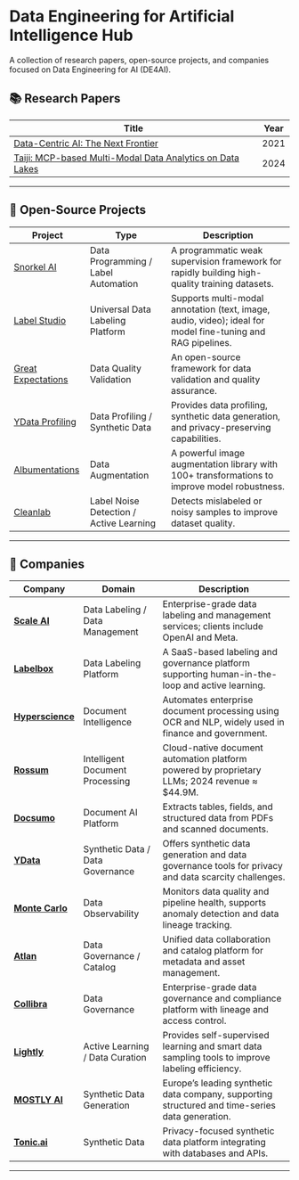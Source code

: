 # Data Engineering for Artificial Intelligence Hub
A collection of research papers, open-source projects, and companies focused on Data Engineering for AI (DE4AI).

## 📚 Research Papers
| Title | Year |
|----------------------------|------|
| [Data-Centric AI: The Next Frontier](https://landing.ai/data-centric-ai/) | 2021 |
| [Taiji: MCP-based Multi-Modal Data Analytics on Data Lakes](https://arxiv.org/abs/2410.06661) | 2024 |

---


## 🧩 Open-Source Projects

| Project | Type | Description |
|----------------|------|-------------|
| [Snorkel AI](https://snorkel.ai) | Data Programming / Label Automation | A programmatic weak supervision framework for rapidly building high-quality training datasets. |
| [Label Studio](https://labelstud.io) | Universal Data Labeling Platform | Supports multi-modal annotation (text, image, audio, video); ideal for model fine-tuning and RAG pipelines. |
| [Great Expectations](https://greatexpectations.io) | Data Quality Validation | An open-source framework for data validation and quality assurance. |
| [YData Profiling](https://ydata.ai) | Data Profiling / Synthetic Data | Provides data profiling, synthetic data generation, and privacy-preserving capabilities. |
| [Albumentations](https://albumentations.ai) | Data Augmentation | A powerful image augmentation library with 100+ transformations to improve model robustness. |
| [Cleanlab](https://cleanlab.ai) | Label Noise Detection / Active Learning | Detects mislabeled or noisy samples to improve dataset quality. |

---

## 🏢 Companies

| Company | Domain | Description |
|-----------|---------|-------------|
| [**Scale AI**](https://scale.com) | Data Labeling / Data Management | Enterprise-grade data labeling and management services; clients include OpenAI and Meta. |
| [**Labelbox**](https://labelbox.com) | Data Labeling Platform | A SaaS-based labeling and governance platform supporting human-in-the-loop and active learning. |
| [**Hyperscience**](https://www.hyperscience.com) | Document Intelligence | Automates enterprise document processing using OCR and NLP, widely used in finance and government. |
| [**Rossum**](https://rossum.ai) | Intelligent Document Processing | Cloud-native document automation platform powered by proprietary LLMs; 2024 revenue ≈ $44.9M. |
| [**Docsumo**](https://www.docsumo.com) | Document AI Platform | Extracts tables, fields, and structured data from PDFs and scanned documents. |
| [**YData**](https://ydata.ai) | Synthetic Data / Data Governance | Offers synthetic data generation and data governance tools for privacy and data scarcity challenges. |
| [**Monte Carlo**](https://www.montecarlodata.com) | Data Observability | Monitors data quality and pipeline health, supports anomaly detection and data lineage tracking. |
| [**Atlan**](https://atlan.com) | Data Governance / Catalog | Unified data collaboration and catalog platform for metadata and asset management. |
| [**Collibra**](https://www.collibra.com) | Data Governance | Enterprise-grade data governance and compliance platform with lineage and access control. |
| [**Lightly**](https://www.lightly.ai) | Active Learning / Data Curation | Provides self-supervised learning and smart data sampling tools to improve labeling efficiency. |
| [**MOSTLY AI**](https://mostly.ai) | Synthetic Data Generation | Europe’s leading synthetic data company, supporting structured and time-series data generation. |
| [**Tonic.ai**](https://www.tonic.ai) | Synthetic Data | Privacy-focused synthetic data platform integrating with databases and APIs. |

---
